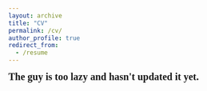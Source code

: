 ```yaml
---
layout: archive
title: "CV"
permalink: /cv/
author_profile: true
redirect_from:
  - /resume
---
```

<span style="font-family: 'Microsoft YaHei'; font-size: 20px; font-weight: bold;">The guy is too lazy and hasn't updated it yet.</span>


